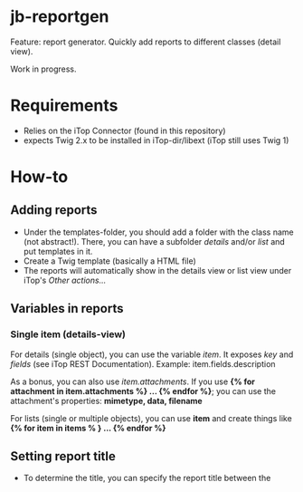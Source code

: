 # jb-reportgen

Feature: report generator. Quickly add reports to different classes (detail view).

Work in progress.

# Requirements
* Relies on the iTop Connector (found in this repository)
* expects Twig 2.x to be installed in iTop-dir/libext (iTop still uses Twig 1)

# How-to

## Adding reports 
* Under the templates-folder, you should add a folder with the class name (not abstract!). There, you can have a subfolder *details* and/or *list* and put templates in it. 
* Create a Twig template (basically a HTML file) 
* The reports will automatically show in the details view or list view under iTop's *Other actions...*

## Variables in reports

### Single item (details-view)

For details (single object), you can use the variable *item*. It exposes *key* and *fields* (see iTop REST Documentation). Example: item.fields.description 
 
As a bonus, you can also use *item.attachments*. If you use **{% for attachment in item.attachments %} ... {% endfor %}**; you can use the attachment's properties: **mimetype, data, filename**

For lists (single or multiple objects), you can use **item** and create things like **{% for item in items % } ... {% endfor %}**

## Setting report title
* To determine the title, you can specify the report title between the <title> tags. This is what will be shown in iTop.

## Using iTop language strings
* If you want to use iTop Language strings, you can! There's a Twig Filter named dict_s in templates (where in iTop code you would use Dict::S('languagestring'), but it's the same as in iTop Portal templates, for example: {{ 'UI:Menu:ReportGenerator:ShowReport'|dict_s }}  )


